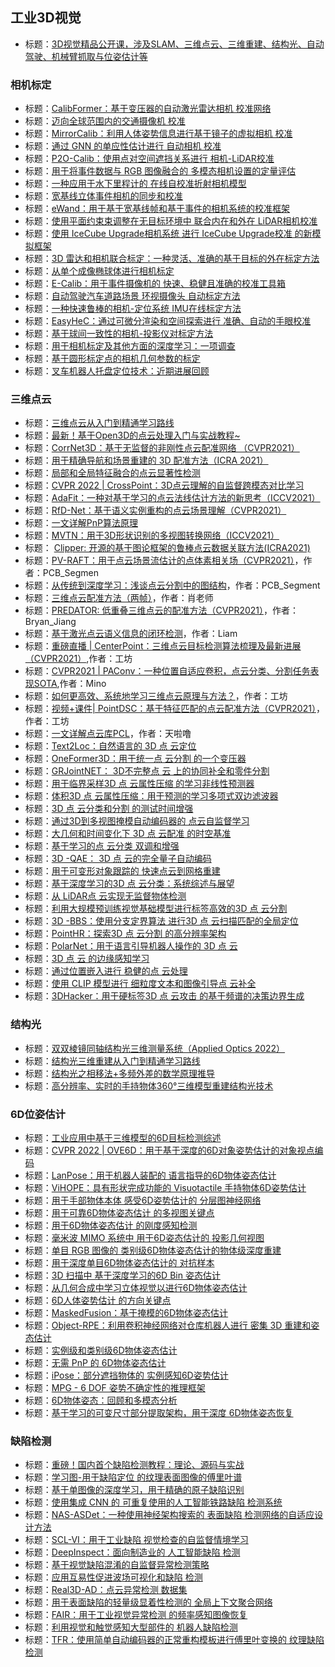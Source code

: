 ## 工业3D视觉

- 标题：[3D视觉精品公开课，涉及SLAM、三维点云、三维重建、结构光、自动驾驶、机械臂抓取与位姿估计等](https://mp.weixin.qq.com/s/HcQihY4dkVFCgXIkopXC1Q)

### 相机标定

- 标题：[CalibFormer：基于变压器的自动激光雷达相机 校准网络](https://arxiv.org/abs/2311.15241)
- 标题：[迈向全球范围内的交通摄像机 校准](https://arxiv.org/abs/2311.04243)
- 标题：[MirrorCalib：利用人体姿势信息进行基于镜子的虚拟相机 校准](https://arxiv.org/abs/2311.02791)
- 标题：[通过 GNN 的单应性估计进行 自动相机 校准](https://arxiv.org/abs/2311.02598)
- 标题：[P2O-Calib：使用点对空间遮挡关系进行 相机-LiDAR校准](https://arxiv.org/abs/2311.02413)
- 标题：[用于将事件数据与 RGB 图像融合的 多模态相机设置的定量评估](https://arxiv.org/abs/2311.01881)
- 标题：[一种应用于水下里程计的 在线自校准折射相机模型](https://arxiv.org/abs/2310.16658)
- 标题：[宽基线立体事件相机的同步和校准](https://arxiv.org/abs/2309.16990)
- 标题：[eWand：用于基于宽基线帧和基于事件的相机系统的校准框架](https://arxiv.org/abs/2309.12685)
- 标题：[使用平面约束束调整在无目标环境中 联合内在和外在 LiDAR相机校准](https://arxiv.org/abs/2308.12629)
- 标题：[使用 IceCube Upgrade相机系统 进行 IceCube Upgrade校准 的新模拟框架](https://arxiv.org/abs/2308.06247)
- 标题：[3D 雷达和相机联合标定：一种灵活、准确的基于目标的外在标定方法](https://arxiv.org/abs/2307.15264)
- 标题：[从单个成像椭球体进行相机标定](https://arxiv.org/abs/2307.00689)
- 标题：[E-Calib：用于事件摄像机的 快速、稳健且准确的校准工具箱](https://arxiv.org/abs/2306.09078)
- 标题：[自动驾驶汽车道路场景 环视摄像头 自动标定方法](https://arxiv.org/abs/2305.16840)
- 标题：[一种快速鲁棒的相机-定位系统 IMU在线标定方法](https://arxiv.org/abs/2305.08247)
- 标题：[EasyHeC：通过可微分渲染和空间探索进行 准确、自动的手眼校准](https://arxiv.org/abs/2305.01191)
- 标题：[基于球间一致性的相机-投影仪对标定方法](https://arxiv.org/abs/2304.14485)
- 标题：[用于相机标定及其他方面的深度学习：一项调查](https://arxiv.org/abs/2303.10559)
- 标题：[基于圆形标定点的相机几何参数的标定](###)
- 标题：[叉车机器人托盘定位技术：近期进展回顾](###)

### 三维点云

- 标题：[三维点云从入门到精通学习路线](https://mp.weixin.qq.com/s/CMD9Va_WAAvTQQEmpibg7w)
- 标题：[最新！基于Open3D的点云处理入门与实战教程~](https://mp.weixin.qq.com/s/8CxGt2WWAnmY9kpeRcDQ2w)
- 标题：[CorrNet3D：基于无监督的非刚性点云配准网络 （CVPR2021）](https://mp.weixin.qq.com/s/L8Y04SusiKRnYD70mdedAA)
- 标题：[用于精确导航和场景重建的 3D 配准方法（ICRA 2021）](https://mp.weixin.qq.com/s/-uqlFZYZre9Ek0nD_DHL1Q)
- 标题：[局部和全局特征融合的点云显著性检测](###)
- 标题：[CVPR 2022 | CrossPoint：3D点云理解的自监督跨模态对比学习](###)
- 标题：[AdaFit：一种对基于学习的点云法线估计方法的新思考（ICCV2021）](###)
- 标题：[RfD-Net：基于语义实例重构的点云场景理解（CVPR2021）](###)
- 标题：[一文详解PnP算法原理](https://mp.weixin.qq.com/s/tRXNukiLG5OfC5uhxVVZ3g)
- 标题：[MVTN：用于3D形状识别的多视图转换网络（ICCV2021）](###)
- 标题：  [Clipper: 开源的基于图论框架的鲁棒点云数据关联方法(ICRA2021)](https://mp.weixin.qq.com/s/oxNIcI-tQ3aCp5kcd3d7jA)  
- 标题：[PV-RAFT：用于点云场景流估计的点体素相关场（CVPR2021）](https://mp.weixin.qq.com/s/1TlbtrACKSp78Tu6SDh0uQ)，作者：PCB_Segmen
- 标题：[从传统到深度学习：浅谈点云分割中的图结构](https://mp.weixin.qq.com/s/Md4e_DxrGkF7jLF6OP6Vmg)，作者：PCB_Segment
- 标题：[三维点云配准方法（两帧）](https://mp.weixin.qq.com/s/77aeoiwelKr2WIPZ_5iJ2g)，作者：肖老师
- 标题：[PREDATOR: 低重叠三维点云的配准方法（CVPR2021）](https://mp.weixin.qq.com/s/peEfWqbY3-XVWzucO4qQiA)，作者：Bryan_Jiang
- 标题：[基于激光点云语义信息的闭环检测](https://mp.weixin.qq.com/s/naHFS6L2mBnro9p91sVeUA)，作者：Liam
- 标题：[重磅直播 | CenterPoint：三维点云目标检测算法梳理及最新进展（CVPR2021）](https://mp.weixin.qq.com/s/5M5w6nNP4YeFIYP7keVjmg),作者：工坊
- 标题：[CVPR2021 | PAConv：一种位置自适应卷积，点云分类、分割任务表现SOTA](https://mp.weixin.qq.com/s/uTGgjc9lTOJW_MzvXVy-Jw),作者：Mino
- 标题：[如何更高效、系统地学习三维点云原理与方法？](https://mp.weixin.qq.com/s/lmbOT6km5WYDu1G--NxfXA)，作者：工坊
- 标题：[视频+课件| PointDSC：基于特征匹配的点云配准方法（CVPR2021）](https://mp.weixin.qq.com/s/CHj6fxQSQTVoDIs4VxY6ag)，作者：工坊
- 标题：[一文详解点云库PCL](https://mp.weixin.qq.com/s/DrSgeQFmnwemRhL8XMTnFw)，作者：天啦噜
- 标题：[Text2Loc：自然语言的 3D 点 云定位](https://arxiv.org/abs/2311.15977)
- 标题：[OneFormer3D：用于统一点 云分割 的一个变压器](https://arxiv.org/abs/2311.14405)
- 标题：[GRJointNET： 3D不完整点 云 上的协同补全和零件分割](https://arxiv.org/abs/2311.13997)
- 标题：[用于临界采样3D 点 云属性压缩 的学习非线性预测器](https://arxiv.org/abs/2311.13539)
- 标题：[体积3D 点 云属性压缩：用于预测的学习多项式双边滤波器](https://arxiv.org/abs/2311.13533)
- 标题：[3D 点 云分类和分割 的测试时间增强](https://arxiv.org/abs/2311.13152)
- 标题：[通过3D到多视图掩模自动编码器的 点云自监督学习](https://arxiv.org/abs/2311.10887)
- 标题：[大几何和时间变化下 3D 点 云配准 的时空基准](https://arxiv.org/abs/2311.09346)
- 标题：[基于学习的点 云分类 双调和增强](https://arxiv.org/abs/2311.06070)
- 标题：[3D -QAE： 3D 点 云的完全量子自动编码](https://arxiv.org/abs/2311.05604)
- 标题：[用于可变形对象跟踪的 快速点云到网格重建](https://arxiv.org/abs/2311.02749)
- 标题：[基于深度学习的3D 点 云分类：系统综述与展望](https://arxiv.org/abs/2311.02608)
- 标题：[从 LiDAR点 云实现无监督物体检测](https://arxiv.org/abs/2311.02007)
- 标题：[利用大规模预训练视觉基础模型进行标签高效的3D 点 云分割](https://arxiv.org/abs/2311.01989)
- 标题：[3D -BBS：使用分支定界算法 进行3D 点 云扫描匹配的全局定位](https://arxiv.org/abs/2310.10023)
- 标题：[PointHR：探索3D 点 云分割 的高分辨率架构](https://arxiv.org/abs/2310.07743)
- 标题：[PolarNet：用于语言引导机器人操作的 3D 点 云](https://arxiv.org/abs/2309.15596)
- 标题：[3D 点 云 的边缘感知学习](https://arxiv.org/abs/2309.13472)
- 标题：[通过位置嵌入进行 稳健的点 云处理](https://arxiv.org/abs/2309.00339)
- 标题：[使用 CLIP 模型进行 细粒度文本和图像引导点 云补全](https://arxiv.org/abs/2308.08754)
- 标题：[3DHacker：用于硬标签3D 点 云攻击 的基于频谱的决策边界生成](https://arxiv.org/abs/2308.07546)

### 结构光

- 标题：[双双棱镜同轴结构光三维测量系统（Applied Optics 2022）](###)
- 标题：[结构光三维重建从入门到精通学习路线](https://mp.weixin.qq.com/s/QlzbsuH-RrrBlX3rep1SdA)
- 标题：[结构光之相移法+多频外差的数学原理推导](https://mp.weixin.qq.com/s/J8-W8t7V-cPBbc86TiPa9w)
- 标题：[高分辨率、实时的手持物体360°三维模型重建结构光技术](###)



### 6D位姿估计

- 标题：[工业应用中基于三维模型的6D目标检测综述](###)
- 标题：[CVPR 2022 | OVE6D：用于基于深度的6D对象姿势估计的对象视点编码](###)
- 标题：[LanPose：用于机器人装配的 语言指导的6D物体姿态估计](https://arxiv.org/abs/2310.13819)
- 标题：[ViHOPE：具有形状完成功能的 Visuotactile 手持物体6D姿势估计](https://arxiv.org/abs/2309.05662)
- 标题：[用于手部物体本体 感受6D姿势估计的 分层图神经网络](https://arxiv.org/abs/2306.15858)
- 标题：[用于可靠6D物体姿态估计 的多视图关键点](https://arxiv.org/abs/2303.16833)
- 标题：[用于6D物体姿态估计 的刚度感知检测](https://arxiv.org/abs/2303.12396)
- 标题：[毫米波 MIMO 系统中 用于6D姿态估计的 投影几何视图](https://arxiv.org/abs/2302.00227)
- 标题：[单目 RGB 图像的 类别级6D物体姿态估计的物体级深度重建](https://arxiv.org/abs/2204.01586)
- 标题：[用于深度单目6D物体姿态估计的 对抗样本](https://arxiv.org/abs/2203.00302)
- 标题：[3D 扫描中 基于深度学习的6D Bin 姿态估计](https://arxiv.org/abs/2112.09598)
- 标题：[从几何合成中学习立体视觉以进行6D物体姿态估计](https://arxiv.org/abs/2109.12266)
- 标题：[6D人体姿势估计 的方向关键点](https://arxiv.org/abs/2009.04930)
- 标题：[MaskedFusion：基于掩模的6D物体姿态估计](https://arxiv.org/abs/1911.07771)
- 标题：[Object-RPE：利用卷积神经网络对仓库机器人进行 密集 3D 重建和姿态估计](https://arxiv.org/abs/1908.08601)
- 标题：[实例级和类别级6D物体姿态估计](https://arxiv.org/abs/1903.04229)
- 标题：[无需 PnP 的 6D物体姿态估计](https://arxiv.org/abs/1902.01728)
- 标题：[iPose：部分遮挡物体的 实例感知6D姿势估计](https://arxiv.org/abs/1712.01924)
- 标题：[MPG - 6 DOF 姿势不确定性的推理框架](https://arxiv.org/abs/1707.01941)
- 标题：[6D物体姿态：回顾和多模态分析](https://arxiv.org/abs/1706.03285)
- 标题：[基于学习的可变尺寸部分提取架构，用于深度 6D物体姿态恢复](https://arxiv.org/pdf/1701.02166)



### 缺陷检测

- 标题：[重磅！国内首个缺陷检测教程：理论、源码与实战](https://mp.weixin.qq.com/s/21DfyiHDQ6zY9IlkT5Z8QA)
- 标题：[学习图-用于缺陷定位 的纹理表面图像的傅里叶谱](https://arxiv.org/abs/2311.15082)
- 标题：[基于单图像的深度学习，用于精确的原子缺陷识别](https://arxiv.org/abs/2311.14936)
- 标题：[使用集成 CNN 的 可重复使用的人工智能铁路缺陷 检测系统](https://arxiv.org/abs/2311.14824)
- 标题：[NAS-ASDet：一种使用神经架构搜索的 表面缺陷 检测网络的自适应设计方法](https://arxiv.org/abs/2311.10952)
- 标题：[SCL-VI：用于工业缺陷 视觉检查的自监督情境学习](https://arxiv.org/abs/2311.06504)
- 标题：[DeepInspect：面向制造业的 人工智能缺陷 检测](https://arxiv.org/abs/2311.03725)
- 标题：[基于视觉缺陷混淆的自监督异常检测策略](https://arxiv.org/abs/2310.04010)
- 标题：[应用互易性促进波场可视化和缺陷 检测](https://arxiv.org/abs/2309.15198)
- 标题：[Real3D-AD：点云异常检测 数据集](https://arxiv.org/abs/2309.13226)
- 标题：[用于表面缺陷的轻量级显着性检测的 全局上下文聚合网络](https://arxiv.org/abs/2309.12641)
- 标题：[FAIR：用于工业视觉异常检测 的频率感知图像恢复](https://arxiv.org/abs/2309.07068)
- 标题：[利用视觉和触觉感知大型部件的 机器人缺陷检测](https://arxiv.org/abs/2309.04590)
- 标题：[TFR：使用简单自动编码器的正常重构模板进行傅里叶变换的 纹理缺陷 检测](https://arxiv.org/abs/2307.04574)